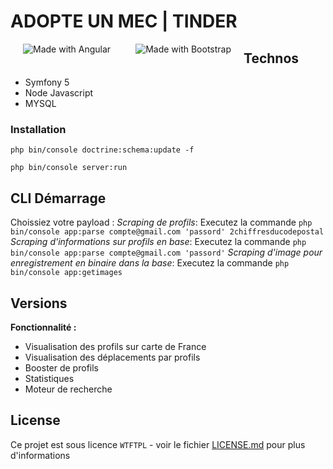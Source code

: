 # ADOPTE UN MEC | TINDER


<img align="left" src="https://s.adopteunmec.com/fr/www/img/_common/logos/aum_256_256.jpg?d2e5c7c1dc5cf98b5e9f9ce208a8f5dc" alt="Made with Angular" title="Angular" hspace="20"/>
<img align="left" src="https://assets.stickpng.com/images/580b57fcd9996e24bc43c53b.png" alt="Made with Bootstrap" title="Bootstrap" hspace="20"/>


## Technos

- Symfony 5
- Node Javascript 
- MYSQL

### Installation

``php bin/console doctrine:schema:update -f`` 

``php bin/console server:run`` 

## CLI Démarrage

Choissiez votre payload : 
_Scraping de profils_: Executez la commande ``php bin/console app:parse compte@gmail.com 'passord' 2chiffresducodepostal`` 
_Scraping d'informations sur profils en base_: Executez la commande ``php bin/console app:parse compte@gmail.com 'passord'``
_Scraping d'image pour enregistrement en binaire dans la base_: Executez la commande ``php bin/console app:getimages``  


## Versions

**Fonctionnalité :**

- Visualisation des profils sur carte de France
- Visualisation des déplacements par profils 
- Booster de profils 
- Statistiques
- Moteur de recherche

## License

Ce projet est sous licence ``WTFTPL`` - voir le fichier [LICENSE.md](LICENSE.md) pour plus d'informations


